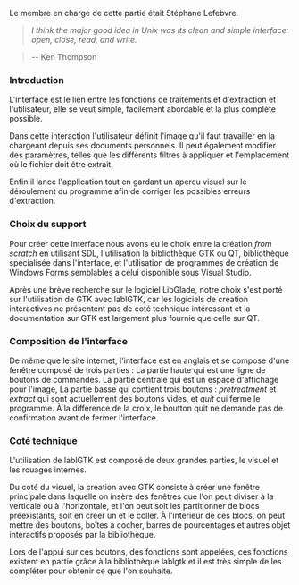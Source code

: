 Le membre en charge de cette partie était Stéphane Lefebvre.

> *I think the major good idea in Unix was its clean and simple interface: open,
> close, read, and write.*

> -- Ken Thompson

### Introduction
L'interface est le lien entre les fonctions de traitements et d'extraction et
l'utilisateur, elle se veut simple, facilement abordable et la plus complète
possible.

Dans cette interaction l'utilisateur définit l'image qu'il faut travailler en
la chargeant depuis ses documents personnels. Il peut également modifier des
paramètres, telles que les différents filtres à appliquer et l'emplacement où
le fichier doit être extrait.

Enfin il lance l'application tout en gardant un apercu visuel sur le
déroulement du programme afin de corriger les possibles erreurs d'extraction.

### Choix du support
Pour créer cette interface nous avons eu le choix entre la création *from
scratch* en utilisant SDL, l'utilisation la bibliothèque GTK ou QT,
bibliothèque spécialisée dans l'interface, et l'utilisation de programmes de
création de Windows Forms semblables a celui disponible sous Visual Studio.

Après une brève recherche sur le logiciel LibGlade, notre choix s'est porté sur
l'utilisation de GTK avec lablGTK, car les logiciels de création interactives
ne présentent pas de coté technique intéressant et la documentation sur GTK est
largement plus fournie que celle sur QT.

### Composition de l'interface
De même que le site internet, l'interface est en anglais et se compose d'une
fenêtre composé de trois parties :
La partie haute qui est une ligne de boutons de commandes.
La partie centrale qui est un espace d'affichage pour l'image,
La partie basse qui contient trois boutons : *pretreatment* et *extract* qui
sont actuellement des boutons vides, et *quit* qui ferme le programme. À la
différence de la croix, le boutton quit ne demande pas de confirmation avant de
fermer l'interface.

### Coté technique
L'utilisation de lablGTK est composé de deux grandes parties, le visuel et les
rouages internes.

Du coté du visuel, la création avec GTK consiste à créer une fenêtre principale
dans laquelle on insère des fenêtres que l'on peut diviser à la verticale ou à
l'horizontale, et l'on peut soit les partitionner de blocs préexistants, soit
en créer un et le coller. À l'interieur de ces blocs, on peut mettre des
boutons, boîtes à cocher, barres de pourcentages et autres objet interactifs
proposés par la bibliothèque.

Lors de l'appui sur ces boutons, des fonctions sont appelées, ces fonctions
existent en partie grâce à la bibliothèque lablgtk et il est très simple de les
compléter pour obtenir ce que l'on souhaite.

